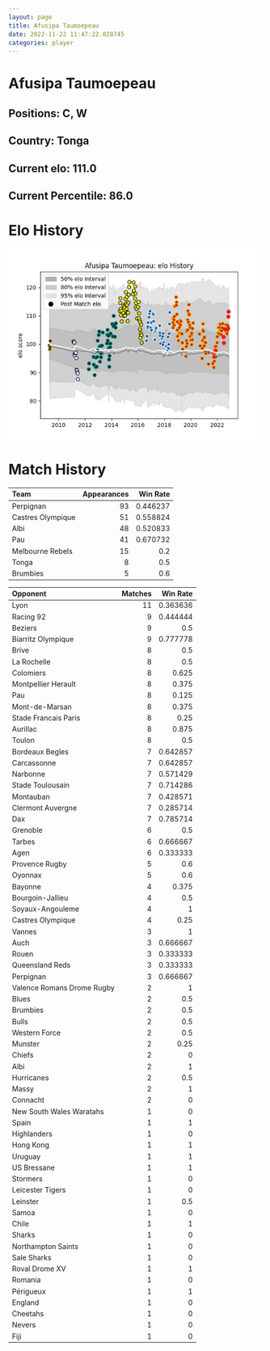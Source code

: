 ```yaml
---  
layout: page  
title: Afusipa Taumoepeau  
date: 2022-11-22 11:47:22.028745  
categories: player  
---
```

# Afusipa Taumoepeau

## Positions: C, W

## Country: Tonga

## Current elo: 111.0

## Current Percentile: 86.0

# Elo History


![elo history](history_AfusipaTaumoepeau.png)
# Match History


| Team              |   Appearances |   Win Rate |
|:------------------|--------------:|-----------:|
| Perpignan         |            93 |   0.446237 |
| Castres Olympique |            51 |   0.558824 |
| Albi              |            48 |   0.520833 |
| Pau               |            41 |   0.670732 |
| Melbourne Rebels  |            15 |   0.2      |
| Tonga             |             8 |   0.5      |
| Brumbies          |             5 |   0.6      |

| Opponent                   |   Matches |   Win Rate |
|:---------------------------|----------:|-----------:|
| Lyon                       |        11 |   0.363636 |
| Racing 92                  |         9 |   0.444444 |
| Beziers                    |         9 |   0.5      |
| Biarritz Olympique         |         9 |   0.777778 |
| Brive                      |         8 |   0.5      |
| La Rochelle                |         8 |   0.5      |
| Colomiers                  |         8 |   0.625    |
| Montpellier Herault        |         8 |   0.375    |
| Pau                        |         8 |   0.125    |
| Mont-de-Marsan             |         8 |   0.375    |
| Stade Francais Paris       |         8 |   0.25     |
| Aurillac                   |         8 |   0.875    |
| Toulon                     |         8 |   0.5      |
| Bordeaux Begles            |         7 |   0.642857 |
| Carcassonne                |         7 |   0.642857 |
| Narbonne                   |         7 |   0.571429 |
| Stade Toulousain           |         7 |   0.714286 |
| Montauban                  |         7 |   0.428571 |
| Clermont Auvergne          |         7 |   0.285714 |
| Dax                        |         7 |   0.785714 |
| Grenoble                   |         6 |   0.5      |
| Tarbes                     |         6 |   0.666667 |
| Agen                       |         6 |   0.333333 |
| Provence Rugby             |         5 |   0.6      |
| Oyonnax                    |         5 |   0.6      |
| Bayonne                    |         4 |   0.375    |
| Bourgoin-Jallieu           |         4 |   0.5      |
| Soyaux-Angouleme           |         4 |   1        |
| Castres Olympique          |         4 |   0.25     |
| Vannes                     |         3 |   1        |
| Auch                       |         3 |   0.666667 |
| Rouen                      |         3 |   0.333333 |
| Queensland Reds            |         3 |   0.333333 |
| Perpignan                  |         3 |   0.666667 |
| Valence Romans Drome Rugby |         2 |   1        |
| Blues                      |         2 |   0.5      |
| Brumbies                   |         2 |   0.5      |
| Bulls                      |         2 |   0.5      |
| Western Force              |         2 |   0.5      |
| Munster                    |         2 |   0.25     |
| Chiefs                     |         2 |   0        |
| Albi                       |         2 |   1        |
| Hurricanes                 |         2 |   0.5      |
| Massy                      |         2 |   1        |
| Connacht                   |         2 |   0        |
| New South Wales Waratahs   |         1 |   0        |
| Spain                      |         1 |   1        |
| Highlanders                |         1 |   0        |
| Hong Kong                  |         1 |   1        |
| Uruguay                    |         1 |   1        |
| US Bressane                |         1 |   1        |
| Stormers                   |         1 |   0        |
| Leicester Tigers           |         1 |   0        |
| Leinster                   |         1 |   0.5      |
| Samoa                      |         1 |   0        |
| Chile                      |         1 |   1        |
| Sharks                     |         1 |   0        |
| Northampton Saints         |         1 |   0        |
| Sale Sharks                |         1 |   0        |
| Roval Drome XV             |         1 |   1        |
| Romania                    |         1 |   0        |
| Périgueux                  |         1 |   1        |
| England                    |         1 |   0        |
| Cheetahs                   |         1 |   0        |
| Nevers                     |         1 |   0        |
| Fiji                       |         1 |   0        |